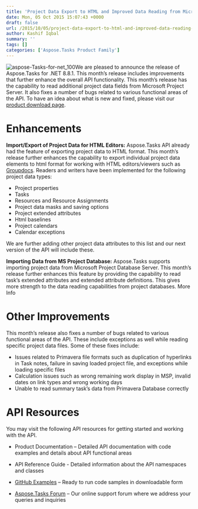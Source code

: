 ```yaml
---
title: 'Project Data Export to HTML and Improved Data Reading from Microsoft Project Database Server supported with Aspose.Tasks for .NET 8.8.1'
date: Mon, 05 Oct 2015 15:07:43 +0000
draft: false
url: /2015/10/05/project-data-export-to-html-and-improved-data-reading-from-microsoft-project-database-server-supported-with-aspose.tasks-for-.net-8.8.0/
author: Kashif Iqbal
summary: ''
tags: []
categories: ['Aspose.Tasks Product Family']
---
```


![](https://blog.aspose.com/wp-content/uploads/sites/2/2015/10/aspose-Tasks-for-net_100.png "aspose-Tasks-for-net_100")We are pleased to announce the release of Aspose.Tasks for .NET 8.8.1. This month’s release includes improvements that further enhance the overall API functionality. This month’s release has the capability to read additional project data fields from Microsoft Project Server. It also fixes a number of bugs related to various functional areas of the API. To have an idea about what is new and fixed, please visit our [product download page][1].

# Enhancements

**Import/Export of Project Data for HTML Editors:** Aspose.Tasks API already had the feature of exporting project data to HTML format. This month’s release further enhances the capability to export individual project data elements to html format for working with HTML editors/viewers such as [Groupdocs][2]. Readers and writers have been implemented for the following project data types:

*   Project properties
*   Tasks
*   Resources and Resource Assignments
*   Project data masks and saving options
*   Project extended attributes
*   Html baselines
*   Project calendars
*   Calendar exceptions

We are further adding other project data attributes to this list and our next version of the API will include these.

**Importing Data from MS Project Database:** Aspose.Tasks supports importing project data from Microsoft Project Database Server. This month’s release further enhances this feature by providing the capability to read task’s extended attributes and extended attribute definitions. This gives more strength to the data reading capabilities from project databases. More Info

# Other Improvements

This month’s release also fixes a number of bugs related to various functional areas of the API. These include exceptions as well while reading specific project data files. Some of these fixes include:

*   Issues related to Primavera file formats such as duplication of hyperlinks in Task notes, failure in saving loaded project file, and exceptions while loading specific files
*   Calculation issues such as wrong remaining work display in MSP, invalid dates on link types and wrong working days
*   Unable to read summary task’s data from Primavera Database correctly

# API Resources

You may visit the following API resources for getting started and working with the API.

*   Product Documentation – Detailed API documentation with code examples and details about API functional areas

*   API Reference Guide - Detailed information about the API namespaces and classes

*   [GitHub Examples][3] – Ready to run code samples in downloadable form

*   [Aspose.Tasks Forum][4] – Our online support forum where we address your queries and inquiries




[1]: http://www.aspose.com/community/files/51/.net-components/aspose.tasks-for-.net/category1112.aspx
[2]: https://blog.aspose.com/
[3]: https://github.com/asposetasks/Aspose_Tasks_NET
[4]: https://forum.aspose.com/c/tasks




